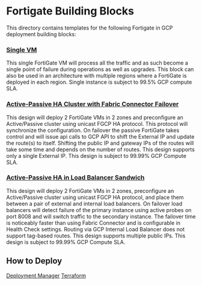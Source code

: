 # Fortigate Building Blocks
This directory contains templates for the following Fortigate in GCP deployment building blocks:

### [Single VM](architectures/singlevm.md)
This single FortiGate VM will process all the traffic and as such become a single point of failure during operations as well as upgrades. This block can also be used in an architecture with multiple regions where a FortiGate is deployed in each region.
Single instance is subject to 99.5% GCP compute SLA.

### [Active-Passive HA Cluster with Fabric Connector Failover](architectures/fgcp-ha-ap-sdn.md)
This design will deploy 2 FortiGate VMs in 2 zones and preconfigure an Active/Passive cluster using unicast FGCP HA protocol. This protocol will synchronize the configuration. On failover the passive FortiGate takes control and will issue api calls to GCP API to shift the External IP and update the route(s) to itself. Shifting the public IP and gateway IPs of the routes will take some time and depends on the number of routes. This design supports only a single External IP.
This design is subject to 99.99% GCP Compute SLA.

### [Active-Passive HA in Load Balancer Sandwich](architectures/fgcp-ha-ap-elbilb.md)
This design will deploy 2 FortiGate VMs in 2 zones, preconfigure an Active/Passive cluster using unicast FGCP HA protocol, and place them between a pair of external and internal load balancers. On failover load balancers will detect failure of the primary instance using active probes on port 8008 and will switch traffic to the secondary instance. The failover time is noticeably faster than using Fabric Connector and is configurable in Health Check settings. Routing via GCP Internal Load Balancer does not support tag-based routes. This design supports multiple public IPs.
This design is subject to 99.99% GCP Compute SLA.

## How to Deploy
[Deployment Manager](howto-dm.md)
[Terraform](howto-tf.md)
